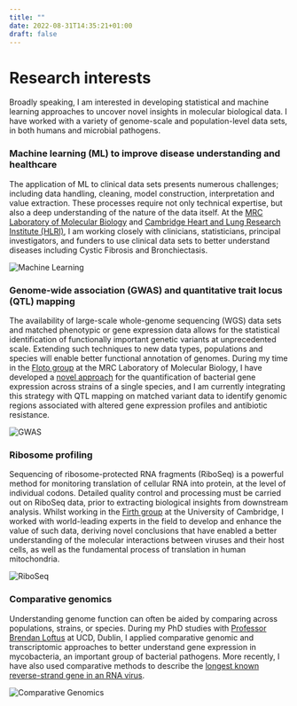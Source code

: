 ```yaml
---
title: ""
date: 2022-08-31T14:35:21+01:00
draft: false
---
```



# Research interests

Broadly speaking, I am interested in developing statistical and machine learning approaches to uncover novel insights in molecular biological data. I have worked with a variety of genome-scale and population-level data sets, in both humans and microbial pathogens.

### Machine learning (ML) to improve disease understanding and healthcare

The application of ML to clinical data sets presents numerous challenges; including data handling, cleaning, model construction, interpretation and value extraction. These processes require not only technical expertise, but also a deep understanding of the nature of the data itself. At the  [MRC Laboratory of Molecular Biology](https://www2.mrc-lmb.cam.ac.uk/) and [Cambridge Heart and Lung Research Institute (HLRI)](https://royalpapworth.nhs.uk/research-and-development/hlri), I am working closely with clinicians, statisticians, principal investigators, and funders to use clinical data sets to better understand diseases including Cystic Fibrosis and Bronchiectasis.

![Machine Learning](/images/ml_plots.png)


### Genome-wide association (GWAS) and quantitative trait locus (QTL) mapping

The availability of large-scale whole-genome sequencing (WGS) data sets and matched phenotypic or gene expression data allows for the statistical identification of functionally important genetic variants at unprecedented scale. Extending such techniques to new data types, populations and species will enable better functional annotation of genomes. During my time in the [Floto group](https://www.flotolab.com/members) at the MRC Laboratory of Molecular Biology, I have developed a [novel approach](https://github.com/adamd3/StrainSeq) for the quantification of bacterial gene expression across strains of a single species, and I am currently integrating this strategy with QTL mapping on matched variant data to identify genomic regions associated with altered gene expression profiles and antibiotic resistance.

![GWAS](/images/gwas_plots.png)


### Ribosome profiling

Sequencing of ribosome-protected RNA fragments (RiboSeq) is a powerful method for monitoring translation of cellular RNA into protein, at the level of individual codons. Detailed quality control and processing must be carried out on RiboSeq data, prior to extracting biological insights from downstream analysis. Whilst working in the [Firth group](http://www.firthlab.path.cam.ac.uk/) at the University of Cambridge, I worked with world-leading experts in the field to develop and enhance the value of such data, deriving novel conclusions that have enabled a better understanding of the molecular interactions between viruses and their host cells, as well as the fundamental process of translation in human mitochondria.

![RiboSeq](/images/riboseq_plots.png)

### Comparative genomics

Understanding genome function can often be aided by comparing across populations, strains, or species. During my PhD studies with [Professor Brendan Loftus](https://people.ucd.ie/brendan.loftus) at UCD, Dublin, I applied comparative genomic and transcriptomic approaches to better understand gene expression in mycobacteria, an important group of bacterial pathogens. More recently, I have also used comparative methods to describe the [longest known reverse-strand gene in an RNA virus](https://academic.oup.com/ve/article/6/1/veaa007/5733117).


![Comparative Genomics](/images/compgenome_plots.png)
